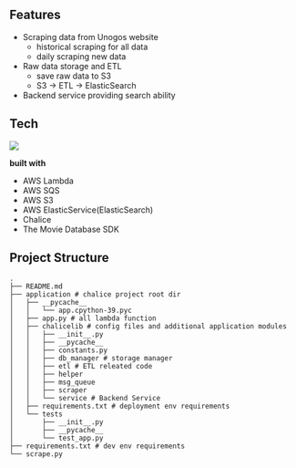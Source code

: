 ## Features
* Scraping data from Unogos website
  * historical scraping for all data
  * daily scraping new data
* Raw data storage and ETL
  * save raw data to S3
  * S3 -> ETL -> ElasticSearch
* Backend service providing search ability

## Tech

![](https://img.shields.io/badge/Python-3.9.2-blue)

**built with**
* AWS Lambda
* AWS SQS
* AWS S3
* AWS ElasticService(ElasticSearch)
* Chalice
* The Movie Database SDK

## Project Structure
```
.
├── README.md
├── application # chalice project root dir
│   ├── __pycache__
│   │   └── app.cpython-39.pyc
│   ├── app.py # all lambda function
│   ├── chalicelib # config files and additional application modules
│   │   ├── __init__.py
│   │   ├── __pycache__
│   │   ├── constants.py
│   │   ├── db_manager # storage manager
│   │   ├── etl # ETL releated code
│   │   ├── helper
│   │   ├── msg_queue
│   │   ├── scraper 
│   │   └── service # Backend Service
│   ├── requirements.txt # deployment env requirements
│   └── tests
│       ├── __init__.py
│       ├── __pycache__
│       └── test_app.py
├── requirements.txt # dev env requirements
└── scrape.py
```
